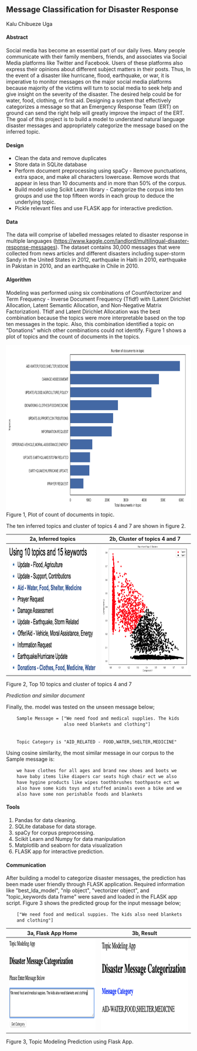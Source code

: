 ## Message Classification for Disaster Response

Kalu Chibueze Uga

#### Abstract
Social media has become an essential part of our daily lives. Many people communicate with their family members, friends, and associates via Social Media platforms like Twitter and Facebook. Users of these platforms also express their opinions about different subject matters in their posts. Thus, In the event of a disaster like hurricane, flood, earthquake, or war, it is imperative to monitor messages on the major social media platforms because majority of the victims will turn to social media to seek help and give insight on the severity of the disaster. The desired help could be for water, food, clothing, or first aid. Designing a system that effectively categorizes a message so that an Emergency Response Team (ERT) on ground can send the right help will greatly improve the impact of the ERT. The goal of this project is to build a model to understand natural language disaster messages and appropriately categorize the message based on the inferred topic.

#### Design
* Clean the data and remove duplicates
* Store data in SQLite database
* Perform document preprocessing using spaCy - Remove punctuations, extra space, and make all characters lowercase. Remove words that appear in less than 10 documents and in more than 50% of the corpus.
* Build model using Scikit Learn library - Categorize the corpus into ten groups and use the top fifteen words in each group to deduce the underlying topic.
* Pickle relevant files and use FLASK app for interactive prediction.

#### Data 
The data will comprise of labelled messages related to disaster response in multiple languages (https://www.kaggle.com/landlord/multilingual-disaster-response-messages). The dataset contains 30,000 messages that were collected from news articles and different disasters including super-storm Sandy in the United States in 2012, earthquake in Haiti in 2010, earthquake in Pakistan in 2010, and an earthquake in Chile in 2010.

#### Algorithm
Modeling was performed using six combinations of CountVectorizer and Term Frequency - Inverse Document Frequency (Tfidf) with (Latent Dirichlet Allocation, Latent Semantic Allocation, and Non-Negative Matrix Factorization). Tfidf and Latent Dirichlet Allocation was the best combination because the topics were more interpretable based on the top ten messages in the topic. Also, this combination identified a topic on "Donations" which other combinations could not identify. Figure 1 shows a plot of topics and the count of documents in the topics.

<img src="https://github.com/kuga01/kcu_project_files/blob/main/NLP_Unsupervised_Learning/plots/topic_doc_count.png" width = "750" height = "450">
Figure 1, Plot of count of documents in topic.


The ten inferred topics and cluster of topics 4 and 7 are shown in figure 2.

| 2a, Inferred topics | 2b, Cluster of topics 4 and 7 |
|:----: |:------:|
| <img src="https://github.com/kuga01/kcu_project_files/blob/main/NLP_Unsupervised_Learning/plots/top_10_topics.png" width = "450" height = "350">   | <img src="https://github.com/kuga01/kcu_project_files/blob/main/NLP_Unsupervised_Learning/plots/topic4_topic7_clusters.png" width = "450" height = "350">    |
Figure 2, Top 10 topics and cluster of topics 4 and 7

*Prediction and similar document*

Finally, the. model was tested on the unseen message below; 

        Sample Message = ["We need food and medical supplies. The kids
                          also need blankets and clothing"]


        Topic Category is "AID_RELATED - FOOD,WATER,SHELTER,MEDICINE"


Using cosine similarity, the most similar message in our corpus to the Sample message is:

        we have clothes for all ages and brand new shoes and boots we 
        have baby items like diapers car seats high chair ect we also 
        have hygine products like wipes toothbrushes toothpaste ect we 
        also have some kids toys and stuffed animals even a bike and we 
        also have some non perishable foods and blankets

#### Tools
1. Pandas for data cleaning.
2. SQLite database for data storage.
3. spaCy for corpus preprocessing.
4. Scikit Learn and Numpy for data manipulation
5. Matplotlib and seaborn for data visualization
6. FLASK app for interactive prediction.

#### Communication
After building a model to categorize disaster messages, the prediction has been made user friendly through FLASK application. Required information like "best_lda_model", "nlp object", "vectorizer object", and "topic_keywords data frame" were saved and loaded in the FLASK app script. Figure 3 shows the predicted group for the input message below;

        ["We need food and medical suppies. The kids also need blankets 
        and clothing"] 

| 3a, Flask App Home | 3b, Result |
|:----: |:------:|
| <img src="https://github.com/kuga01/kcu_project_files/blob/main/NLP_Unsupervised_Learning/plots/nlp_app1.png" width = "450" height = "250">   | <img src="https://github.com/kuga01/kcu_project_files/blob/main/NLP_Unsupervised_Learning/plots/nlp_app2.png" width = "450" height = "250">    |
Figure 3, Topic Modeling Prediction using Flask App.

